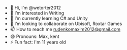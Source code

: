 - 👋 Hi, I’m @wetorter2012
- 👀 I’m interested in Writing
- 🌱 I’m currently learning C# and Unity
- 💞️ I’m looking to collaborate on Ubisoft, Roxtar Games
- 📫 How to reach me rudenkomaxim2012@gmail.com
- 😄 Pronouns: Max, kent
- ⚡ Fun fact: I'm 11 years old

<!---
wetorter2012/wetorter2012 is a ✨ special ✨ repository because its `README.md` (this file) appears on your GitHub profile.
You can click the Preview link to take a look at your changes.
--->
